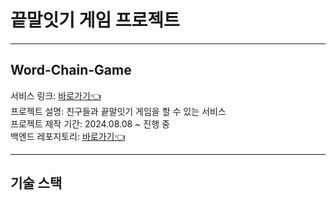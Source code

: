 # 끝말잇기 게임 프로젝트

---

## Word-Chain-Game

서비스 링크: [바로가기👈](https://word-chain-game-mocha.vercel.app)<br/>
프로젝트 설명: 친구들과 끝말잇기 게임을 할 수 있는 서비스<br/>
프로젝트 제작 기간: 2024.08.08 ~ 진행 중<br/>
백엔드 레포지토리: [바로가기👈](https://github.com/jinoc-git/word-chain-game-server)<br/>

---

## 기술 스택
